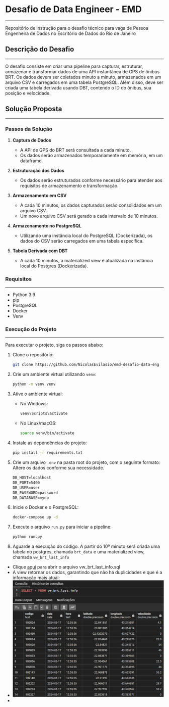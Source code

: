 # Desafio de Data Engineer - EMD
___
Repositório de instrução para o desafio técnico para vaga de Pessoa Engenheira de Dados no Escritório de Dados do Rio de Janeiro

## Descrição do Desafio
___
O desafio consiste em criar uma pipeline para capturar, estruturar, armazenar e transformar dados de uma API instantânea de GPS de ônibus BRT. Os dados devem ser coletados minuto a minuto, armazenados em um arquivo CSV e carregados em uma tabela PostgreSQL. Além disso, deve ser criada uma tabela derivada usando DBT, contendo o ID do ônibus, sua posição e velocidade.

## Solução Proposta
___
### Passos da Solução

1. **Captura de Dados**
   - A API de GPS do BRT será consultada a cada minuto.
   - Os dados serão armazenados temporariamente em memória, em um dataframe.

2. **Estruturação dos Dados**
   - Os dados serão estruturados conforme necessário para atender aos requisitos de armazenamento e transformação.

3. **Armazenamento em CSV**
   - A cada 10 minutos, os dados capturados serão consolidados em um arquivo CSV.
   - Um novo arquivo CSV será gerado a cada intervalo de 10 minutos.

4. **Armazenamento no PostgreSQL**
   - Utilizando uma instância local do PostgreSQL (Dockerizada), os dados do CSV serão carregados em uma tabela específica.

5. **Tabela Derivada com DBT**
   - A cada 10 minutos, a materialized view é atualizada na instância local do Postgres (Dockerizada).

### Requisitos
___
- Python 3.9
- pip
- PostgreSQL
- Docker
- Venv

### Execução do Projeto
___
Para executar o projeto, siga os passos abaixo:

1. Clone o repositório:  
    ```bash
    git clone https://github.com/NicolasEvilasio/emd-desafio-data-eng
    ```

2. Crie um ambiente virtual utilizando `venv`:  
    ```bash
    python -m venv venv
    ```

3. Ative o ambiente virtual:

    - No Windows:
      ```bash
      venv\Scripts\activate
      ```
    
    - No Linux/macOS:
      ```bash
      source venv/bin/activate
      ```

4. Instale as dependências do projeto:
    ```bash
    pip install -r requirements.txt
    ```

5. Crie um arquivo `.env` na pasta root do projeto, com o seguinte formato:  
    Altere os dados conforme sua necessidade.
    ```env
    DB_HOST=localhost
    DB_PORT=5400
    DB_USER=user
    DB_PASSWORD=password
    DB_DATABASE=mydb
    ```

6. Inicie o Docker e o PostgreSQL:
    ```bash
    docker-compose up -d
    ```

7. Execute o arquivo `run.py` para iniciar a pipeline:
    ```bash
    python run.py
    ```

8. Aguarde a execução do código.
A partir do 10º minuto será criada uma tabela no postgres, chamada `brt_data` e uma materialized view, chamada `vw_brt_last_info`
- Clique [aqui](https://github.com/NicolasEvilasio/emd-desafio-data-eng/blob/master/dbt_brt/models/mart/vw_brt_last_info.sql) para abrir o arquivo vw_brt_last_info.sql  
- A view retornar os dados, garantindo que não há duplicidades e que é a informação mais atual:
- ![Imagem do resultado da query da view vw_brt_last_info](imgs/vw_brt_last_info.png)
- 